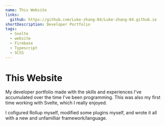 ```yaml
---
name: This Website
links:
  github: https://github.com/Luke-zhang-04/Luke-zhang-04.github.io
shortDescription: Developer Portfolio
tags:
  - Svelte
  - website
  - Firebase
  - Typescript
  - SCSS
---
```


# This Website

My developer portfolio made with the skills and experiences I've accumulated over the time I've been programming. This was also my first time working with Svelte, which I really enjoyed.

I cofigured Rollup myself, modified some plugins myself, and wrote it all with a new and unfamilliar framework/language.
